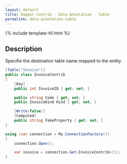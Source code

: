 ```yaml
---
layout: default
title: Dapper Contrib - Data Annotation - Table
permalink: data-annotation-table
---
```


{% include template-h1.html %}

## Description
Specifie the destination table name mapped to the entity.

```csharp
[Table("Invoice")]
public class InvoiceContrib
{
	[Key]
	public int InvoiceID { get; set; }

	public string Code { get; set; }
	public InvoiceKind Kind { get; set; }

	[Write(false)]
	[Computed]
	public string FakeProperty { get; set; }
}

using (var connection = My.ConnectionFactory())
{
	connection.Open();

	var invoice = connection.Get<InvoiceContrib>(1);
}
```

